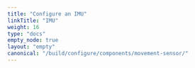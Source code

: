 ```yaml
---
title: "Configure an IMU"
linkTitle: "IMU"
weight: 16
type: "docs"
empty_node: true
layout: "empty"
canonical: "/build/configure/components/movement-sensor/"
---
```


